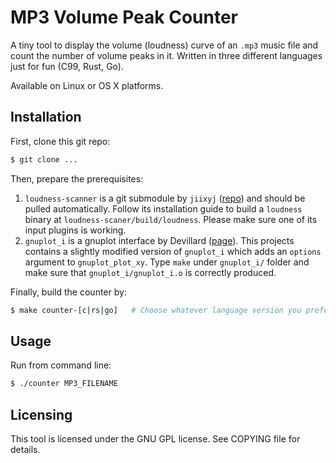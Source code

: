 # MP3 Volume Peak Counter

A tiny tool to display the volume (loudness) curve of an `.mp3` music file and count the number of volume peaks in it. Written in three different languages just for fun (C99, Rust, Go).

Available on Linux or OS X platforms.


## Installation

First, clone this git repo:

```bash
$ git clone ...
```

Then, prepare the prerequisites:

1. `loudness-scanner` is a git submodule by `jiixyj` ([repo](https://github.com/jiixyj/loudness-scanner)) and should be pulled automatically. Follow its installation guide to build a `loudness` binary at `loudness-scaner/build/loudness`. Please make sure one of its input plugins is working.
2. `gnuplot_i` is a gnuplot interface by Devillard ([page](http://ndevilla.free.fr/gnuplot/gnuplot_i/)). This projects contains a slightly modified version of `gnuplot_i` which adds an `options` argument to `gnuplot_plot_xy`. Type `make` under `gnuplot_i/` folder and make sure that `gnuplot_i/gnuplot_i.o` is correctly produced.

Finally, build the counter by:

```bash
$ make counter-[c|rs|go]   # Choose whatever language version you prefer.
```


## Usage

Run from command line:

```bash
$ ./counter MP3_FILENAME
```


## Licensing

This tool is licensed under the GNU GPL license. See COPYING file for details.
